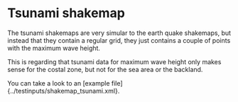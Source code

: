 # Tsunami shakemap

The tsunami shakemaps are very simular to the earth quake shakemaps,
but instead that they contain a regular grid, they just contains
a couple of points with the maximum wave height.

This is regarding that tsunami data for maximum wave height only makes
sense for the costal zone, but not for the sea area or the backland.

You can take a look to an [example file]{../testinputs/shakemap_tsunami.xml}.
